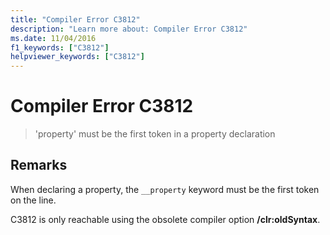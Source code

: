 ```yaml
---
title: "Compiler Error C3812"
description: "Learn more about: Compiler Error C3812"
ms.date: 11/04/2016
f1_keywords: ["C3812"]
helpviewer_keywords: ["C3812"]
---
```

# Compiler Error C3812

> 'property' must be the first token in a property declaration

## Remarks

When declaring a property, the `__property` keyword must be the first token on the line.

C3812 is only reachable using the obsolete compiler option **/clr:oldSyntax**.
